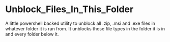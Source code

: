 # Unblock_Files_In_This_Folder
A little powershell backed utility to unblock all .zip, .msi and .exe files in whatever folder it is ran from.
It unblocks those file types in the folder it is in and every folder below it.
